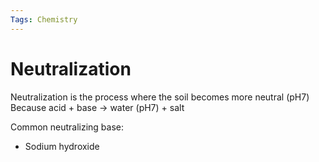 ```yaml
---
Tags: Chemistry
---
```

# Neutralization
Neutralization is the process where the soil becomes more neutral (pH7)
Because acid + base -> water (pH7) + salt

Common neutralizing base:
- Sodium hydroxide